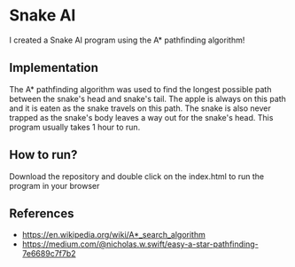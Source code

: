 # Snake AI
I created a Snake AI program using the A* pathfinding algorithm! 

## Implementation
The A* pathfinding algorithm was used to find the longest possible path between the snake's head and snake's tail. The apple is always on this path and it is eaten as the snake travels on this path. The snake is also never trapped as the snake's body leaves a way out for the snake's head. This program usually takes 1 hour to run.

## How to run?
Download the repository and double click on the index.html to run the program in your browser

## References
- https://en.wikipedia.org/wiki/A*_search_algorithm
- https://medium.com/@nicholas.w.swift/easy-a-star-pathfinding-7e6689c7f7b2